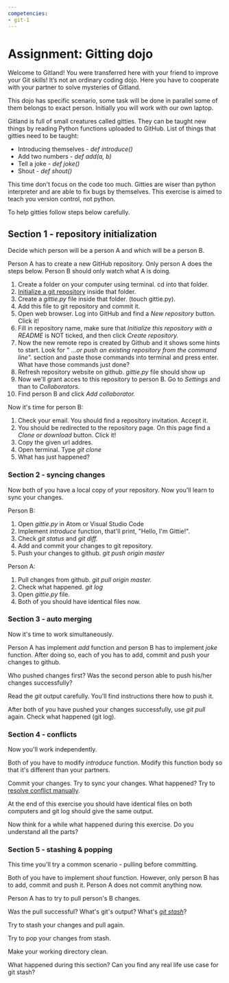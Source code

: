 ```yaml
---
competencies:
- git-1
---
```


# Assignment: Gitting dojo

Welcome to Gitland! You were transferred here with your friend to improve your Git skills! It’s not an ordinary coding dojo. Here you have to cooperate with your partner to solve mysteries of Gitland.

This dojo has specific scenario, some task will be done in parallel some of them belongs to exact person. Initially you will work with our own laptop.

Gitland is full of small creatures called gitties. They can be taught new things by reading Python functions uploaded to GitHub. List of things that gitties need to be taught:

* Introducing themselves - _def introduce()_
* Add two numbers - _def add(a, b)_
* Tell a joke - _def joke()_
* Shout - _def shout()_

This time don't focus on the code too much. Gitties are wiser than python interpreter and are able to fix bugs by themselves. This exercise is aimed to teach you version control, not python.

To help gitties follow steps below carefully.

## Section 1 - repository initialization

Decide which person will be a person A and which will be a person B.

Person A has to create a new GitHub repository. Only person A does the steps below. Person B should only watch what A is doing.

  1. Create a folder on your computer using terminal. cd into that folder.
  2. [Initialize a git repository](https://git-scm.com/docs/git-init) inside that folder.
  3. Create a _gittie.py_ file inside that folder. (touch gittie.py).
  4. Add this file to git repository and commit it.
  5. Open web browser. Log into GitHub and find a _New repository_ button. Click it!
  6. Fill in repository name, make sure that _Initialize this repository with a README_ is NOT ticked, and then click _Create repository._
  7. Now the new remote repo is created by Github and it shows some hints to start. Look for " _…or push an existing repository from the command line"._
  section and paste those commands into terminal and press enter. What have those commands just done?
  8. Refresh repository website on github. _gittie.py_ file should show up
  9. Now we'll grant acces to this repository to person B. Go to _Settings_ and than to _Collaborators._
  10. Find person B and click _Add collaborator._

Now it's time for person B:

  1. Check your email. You should find a repository invitation. Accept it.
  2. You should be redirected to the repository page. On this page find a _Clone or download_ button. Click it!
  3. Copy the given url addres.
  4. Open terminal. Type _git clone <copied address>_
  5. What has just happened?

### Section 2 - syncing changes

Now both of you have a local copy of your repository. Now you'll learn to sync your changes.

Person B:

  1. Open _gittie.py_ in Atom or Visual Studio Code
  2. Implement _introduce_ function, that'll print, "Hello, I'm Gittie!".
  3. Check _git status_ and _git diff._
  4. Add and commit your changes to git repository.
  5. Push your changes to github. _git push origin master_

Person A:

  1. Pull changes from github. _git pull origin master._
  2. Check what happened. _git log_
  3. Open _gittie.py_ file.
  4. Both of you should have identical files now.

### Section 3 - auto merging

Now it's time to work simultaneously.

Person A has implement _add_ function and person B has to implement _joke_ function. After doing so, each of you has to add, commit and push your changes to github.

Who pushed changes first? Was the second person able to push his/her changes successfully?

Read the _git_ output carefully. You'll find instructions there how to push it.

After both of you have pushed your changes successfully, use _git pull_ again. Check what happened (git log).

### Section 4 - conflicts

Now you'll work independently.

Both of you have to modify _introduce_ function. Modify this function body so that it's different than your partners.

Commit your changes. Try to sync your changes. What happened? Try to [resolve conflict manually](https://help.github.com/articles/resolving-a-merge-conflict-using-the-command-line/).

At the end of this exercise you should have identical files on both computers and git log should give the same output.

Now think for a while what happened during this exercise. Do you understand all the parts?

### Section 5 - stashing & popping

This time you'll try a common scenario - pulling before committing.

Both of you have to implement _shout_ function. However, only person B has to add, commit and push it. Person A does not commit anything now.

Person A has to try to pull person's B changes.

Was the pull successful? What's git's output? What's [_git stash_](https://git-scm.com/docs/git-stash)?

Try to stash your changes and pull again.

Try to pop your changes from stash.

Make your working directory clean.

What happened during this section? Can you find any real life use case for git stash?

